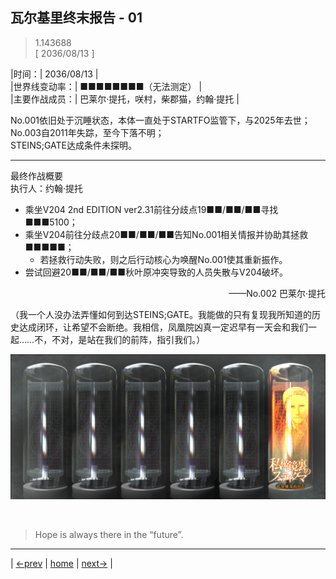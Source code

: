 ## 瓦尔基里终末报告 - 01
> 1.143688  
> [ 2036/08/13 ] 

|时间：| 2036/08/13 |  
|世界线变动率：| ■■■■■■■■（无法测定） |  
|主要作战成员：| 巴莱尔·提托，咲村，柴郡猫，约翰·提托 |  

No.001依旧处于沉睡状态，本体一直处于STARTFO监管下，与2025年去世；  
No.003自2011年失踪，至今下落不明；  
STEINS;GATE达成条件未探明。  

---
最终作战概要  
执行人：约翰·提托  
- 乘坐V204 2nd EDITION ver2.31前往分歧点19■■/■■/■■寻找■■■5100；  
- 乘坐V204前往分歧点20■■/■■/■■告知No.001相关情报并协助其拯救■■■■■；  
  - 若拯救行动失败，则之后行动核心为唤醒No.001使其重新振作。  
- 尝试回避20■■/■■/■■秋叶原冲突导致的人员失散与V204破坏。  

<p align="right"> ——No.002 巴莱尔·提托 </p>  

（我一个人没办法弄懂如何到达STEINS;GATE。我能做的只有复现我所知道的历史达成闭环，让希望不会断绝。我相信，凤凰院凶真一定迟早有一天会和我们一起……不，不对，是站在我们的前阵，指引我们。）  


![](../img/0049-1.png)


<br/>

> Hope is always there in the “future”.
---

| [←prev](./0048) | [home](../../) | [next→](./0050) |
